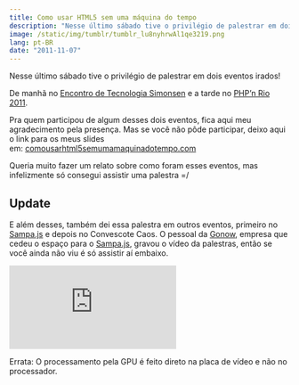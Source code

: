 ```yaml
---
title: Como usar HTML5 sem uma máquina do tempo
description: "Nesse último sábado tive o privilégio de palestrar em dois eventos irados! De manhã no Encontro de Tecnologia Simonsen e a tarde no PHP’n Rio 2011. Pra quem participou de algum desses dois eventos, fica aqui meu agradecimento pela presença."
image: /static/img/tumblr/tumblr_lu8nyhrwAl1qe3219.png
lang: pt-BR
date: "2011-11-07"
---
```


Nesse último sábado tive o privilégio de palestrar em dois eventos irados!

De manhã no [Encontro de Tecnologia Simonsen](http://www.simonsen.br/ets/) e a tarde no [PHP’n Rio 2011](http://phpnrio.com.br/).

<!-- more -->

Pra quem participou de algum desses dois eventos, fica aqui meu agradecimento pela presença. Mas se você não pôde participar, deixo aqui o link para os meus slides em: [comousarhtml5semumamaquinadotempo.com](http://comousarhtml5semumamaquinadotempo.com/)

Queria muito fazer um relato sobre como foram esses eventos, mas infelizmente só consegui assistir uma palestra =/

## Update

E além desses, também dei essa palestra em outros eventos, primeiro no [Sampa.js](http://sampajs.com/) e depois no Convescote Caos. O pessoal da [Gonow](http://www.gonow.com.br/blog/2011/11/25/html5-web-semantica-que-chegou-para-ficar/), empresa que cedeu o espaço para o [Sampa.js](http://sampajs.com/), gravou o vídeo da palestras, então se você ainda não viu é só assistir aí embaixo.

<div class="iframe-wrap">
  <iframe src="https://www.youtube.com/embed/7u4Rcc955fU" frameborder="0" allowfullscreen="true">
  </iframe>
</div>

Errata: O processamento pela GPU é feito direto na placa de vídeo e não no processador.
